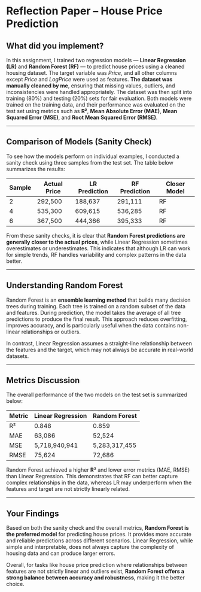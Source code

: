 # Reflection Paper – House Price Prediction

## What did you implement?  
In this assignment, I trained two regression models — **Linear Regression (LR)** and **Random Forest (RF)** — to predict house prices using a cleaned housing dataset. The target variable was *Price*, and all other columns except *Price* and *LogPrice* were used as features. **The dataset was manually cleaned by me**, ensuring that missing values, outliers, and inconsistencies were handled appropriately. The dataset was then split into training (80%) and testing (20%) sets for fair evaluation. Both models were trained on the training data, and their performance was evaluated on the test set using metrics such as **R²**, **Mean Absolute Error (MAE)**, **Mean Squared Error (MSE)**, and **Root Mean Squared Error (RMSE)**.

---

## Comparison of Models (Sanity Check)  
To see how the models perform on individual examples, I conducted a sanity check using three samples from the test set. The table below summarizes the results:

| Sample | Actual Price | LR Prediction | RF Prediction | Closer Model |
|--------|--------------|---------------|---------------|--------------|
| 2      | 292,500      | 188,637       | 291,111       | RF           |
| 4      | 535,300      | 609,615       | 536,285       | RF           |
| 6      | 367,500      | 444,366       | 395,333       | RF           |

From these sanity checks, it is clear that **Random Forest predictions are generally closer to the actual prices**, while Linear Regression sometimes overestimates or underestimates. This indicates that although LR can work for simple trends, RF handles variability and complex patterns in the data better.

---

## Understanding Random Forest  
Random Forest is an **ensemble learning method** that builds many decision trees during training. Each tree is trained on a random subset of the data and features. During prediction, the model takes the average of all tree predictions to produce the final result. This approach reduces overfitting, improves accuracy, and is particularly useful when the data contains non-linear relationships or outliers.  

In contrast, Linear Regression assumes a straight-line relationship between the features and the target, which may not always be accurate in real-world datasets.

---

## Metrics Discussion  
The overall performance of the two models on the test set is summarized below:

| Metric | Linear Regression | Random Forest |
|--------|------------------|---------------|
| R²     | 0.848            | 0.859         |
| MAE    | 63,086           | 52,524        |
| MSE    | 5,718,940,941    | 5,283,317,455 |
| RMSE   | 75,624           | 72,686        |

Random Forest achieved a higher **R²** and lower error metrics (MAE, RMSE) than Linear Regression. This demonstrates that RF can better capture complex relationships in the data, whereas LR may underperform when the features and target are not strictly linearly related.

---

## Your Findings  
Based on both the sanity check and the overall metrics, **Random Forest is the preferred model** for predicting house prices. It provides more accurate and reliable predictions across different scenarios. Linear Regression, while simple and interpretable, does not always capture the complexity of housing data and can produce larger errors.  

Overall, for tasks like house price prediction where relationships between features are not strictly linear and outliers exist, **Random Forest offers a strong balance between accuracy and robustness**, making it the better choice.  

